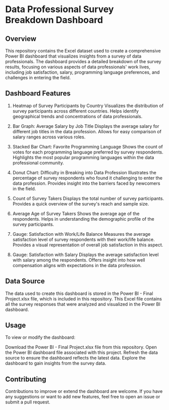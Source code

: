 # Data Professional Survey Breakdown Dashboard
## Overview
This repository contains the Excel dataset used to create a comprehensive Power BI dashboard that visualizes insights from a survey of data professionals. The dashboard provides a detailed breakdown of the survey results, focusing on various aspects of data professionals' work lives, including job satisfaction, salary, programming language preferences, and challenges in entering the field.

## Dashboard Features
1. Heatmap of Survey Participants by Country
Visualizes the distribution of survey participants across different countries.
Helps identify geographical trends and concentrations of data professionals.

2. Bar Graph: Average Salary by Job Title
Displays the average salary for different job titles in the data profession.
Allows for easy comparison of salary ranges across various roles.

3. Stacked Bar Chart: Favorite Programming Language
Shows the count of votes for each programming language preferred by survey respondents.
Highlights the most popular programming languages within the data professional community.

4. Donut Chart: Difficulty in Breaking into Data Profession
Illustrates the percentage of survey respondents who found it challenging to enter the data profession.
Provides insight into the barriers faced by newcomers in the field.

5. Count of Survey Takers
Displays the total number of survey participants.
Provides a quick overview of the survey's reach and sample size.

6. Average Age of Survey Takers
Shows the average age of the respondents.
Helps in understanding the demographic profile of the survey participants.

7. Gauge: Satisfaction with Work/Life Balance
Measures the average satisfaction level of survey respondents with their work/life balance.
Provides a visual representation of overall job satisfaction in this aspect.

8. Gauge: Satisfaction with Salary
Displays the average satisfaction level with salary among the respondents.
Offers insight into how well compensation aligns with expectations in the data profession.

## Data Source
The data used to create this dashboard is stored in the Power BI - Final Project.xlsx file, which is included in this repository. This Excel file contains all the survey responses that were analyzed and visualized in the Power BI dashboard.

## Usage
To view or modify the dashboard:

Download the Power BI - Final Project.xlsx file from this repository.
Open the Power BI dashboard file associated with this project.
Refresh the data source to ensure the dashboard reflects the latest data.
Explore the dashboard to gain insights from the survey data.

## Contributing
Contributions to improve or extend the dashboard are welcome. If you have any suggestions or want to add new features, feel free to open an issue or submit a pull request.
